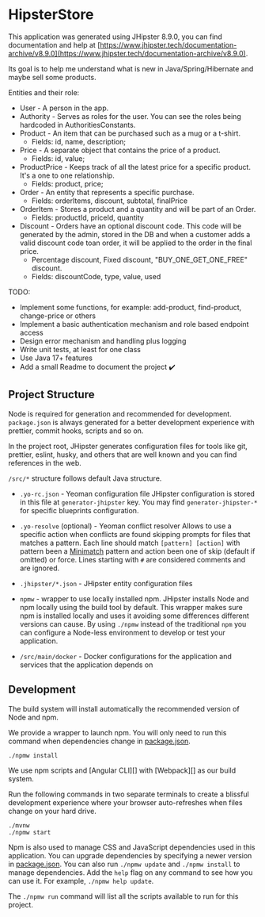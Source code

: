 # HipsterStore

This application was generated using JHipster 8.9.0, you can find documentation and help at [https://www.jhipster.tech/documentation-archive/v8.9.0](https://www.jhipster.tech/documentation-archive/v8.9.0).

Its goal is to help me understand what is new in Java/Spring/Hibernate and maybe sell some products.

Entities and their role:

- User - A person in the app.
- Authority - Serves as roles for the user. You can see the roles being hardcoded in AuthoritiesConstants.
- Product - An item that can be purchased such as a mug or a t-shirt.
  - Fields: id, name, description;
- Price - A separate object that contains the price of a product.
  - Fields: id, value;
- ProductPrice - Keeps track of all the latest price for a specific product. It's a one to one relationship.
  - Fields: product, price;
- Order - An entity that represents a specific purchase.
  - Fields: orderItems, discount, subtotal, finalPrice
- OrderItem - Stores a product and a quantity and will be part of an Order.
  - Fields: productId, priceId, quantity
- Discount - Orders have an optional discount code. This code will be generated by the admin, stored in the DB and when a customer adds a valid discount code toan order, it will be applied to the order in the final price.
  - Percentage discount, Fixed discount, "BUY_ONE_GET_ONE_FREE" discount.
  - Fields: discountCode, type, value, used

TODO:

- Implement some functions, for example: add-product, find-product, change-price or others
- Implement a basic authentication mechanism and role based endpoint access
- Design error mechanism and handling plus logging
- Write unit tests, at least for one class
- Use Java 17+ features
- Add a small Readme to document the project ✔️

## Project Structure

Node is required for generation and recommended for development. `package.json` is always generated for a better development experience with prettier, commit hooks, scripts and so on.

In the project root, JHipster generates configuration files for tools like git, prettier, eslint, husky, and others that are well known and you can find references in the web.

`/src/*` structure follows default Java structure.

- `.yo-rc.json` - Yeoman configuration file
  JHipster configuration is stored in this file at `generator-jhipster` key. You may find `generator-jhipster-*` for specific blueprints configuration.
- `.yo-resolve` (optional) - Yeoman conflict resolver
  Allows to use a specific action when conflicts are found skipping prompts for files that matches a pattern. Each line should match `[pattern] [action]` with pattern been a [Minimatch](https://github.com/isaacs/minimatch#minimatch) pattern and action been one of skip (default if omitted) or force. Lines starting with `#` are considered comments and are ignored.
- `.jhipster/*.json` - JHipster entity configuration files

- `npmw` - wrapper to use locally installed npm.
  JHipster installs Node and npm locally using the build tool by default. This wrapper makes sure npm is installed locally and uses it avoiding some differences different versions can cause. By using `./npmw` instead of the traditional `npm` you can configure a Node-less environment to develop or test your application.
- `/src/main/docker` - Docker configurations for the application and services that the application depends on

## Development

The build system will install automatically the recommended version of Node and npm.

We provide a wrapper to launch npm.
You will only need to run this command when dependencies change in [package.json](package.json).

```
./npmw install
```

We use npm scripts and [Angular CLI][] with [Webpack][] as our build system.

Run the following commands in two separate terminals to create a blissful development experience where your browser
auto-refreshes when files change on your hard drive.

```
./mvnw
./npmw start
```

Npm is also used to manage CSS and JavaScript dependencies used in this application. You can upgrade dependencies by
specifying a newer version in [package.json](package.json). You can also run `./npmw update` and `./npmw install` to manage dependencies.
Add the `help` flag on any command to see how you can use it. For example, `./npmw help update`.

The `./npmw run` command will list all the scripts available to run for this project.
